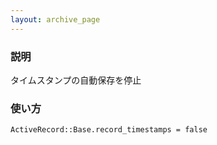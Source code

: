 ```yaml
---
layout: archive_page
---
```

### 説明
タイムスタンプの自動保存を停止

### 使い方
    ActiveRecord::Base.record_timestamps = false